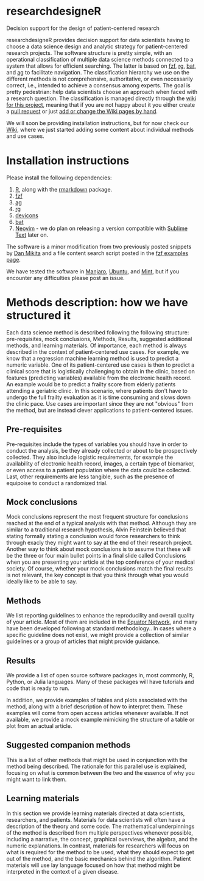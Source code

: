 # researchdesigneR
Decision support for the design of patient-centered research

researchdesigneR provides decision support for data scientists having to choose a data science design and analytic strategy for patient-centered research projects. The software structure is pretty simple, with an operational classification of multiple data science methods connected to a system that allows for efficient searching. The latter is based on [fzf](https://github.com/junegunn/fzf), [rg](https://github.com/BurntSushi/ripgrep), [bat](https://github.com/sharkdp/bat), and [ag](https://github.com/ggreer/the_silver_searcher) to facilitate navigation. The classification hierarchy we use on the different methods is not comprehensive, authoritative, or even necessarily correct, i.e., intended to achieve a consensus among experts. The goal is pretty pedestrian: help data scientists choose an approach when faced with a research question. The classification is managed directly through the [wiki for this project](https://github.com/sporedata/researchdesigneR/wiki), meaning that if you are not happy about it you either create a [pull request](https://help.github.com/en/github/collaborating-with-issues-and-pull-requests/creating-a-pull-request) or just [add or change the Wiki pages by hand](https://help.github.com/en/github/building-a-strong-community/adding-or-editing-wiki-pages).

We will soon be providing installation instructions, but for now check our [Wiki](https://github.com/sporedata/researchdesigneR/wiki), where we just started adding some content about individual methods and use cases.

<!--@todo 
# Cli demo
 --> 

# Installation instructions

Please install the following dependencies:

1. [R](https://www.r-project.org/), along with the [rmarkdown](https://cran.r-project.org/web/packages/rmarkdown/index.html) package.
2. [fzf](https://github.com/junegunn/fzf)
3. [ag](https://github.com/ggreer/the_silver_searcher)
4. [rg](https://github.com/BurntSushi/ripgrep)
5. [devicons](https://konpa.github.io/devicon/)
6. [bat](https://github.com/sharkdp/bat)
7. [Neovim](https://neovim.io/) - we do plan on releasing a version compatible with [Sublime Text](https://www.sublimetext.com/) later on.

The software is a minor modification from two previously posted snippets by [Dan Mikita](https://gist.github.com/danmikita/d855174385b3059cd6bc399ad799555e) <!-- https://gist.github.com/rpietro/3b618b645681229359a7f76b7f77addb --> and a file content search script posted in the [fzf examples page](https://github.com/junegunn/fzf/wiki/examples#searching-file-contents). <!-- https://gist.github.com/rpietro/c8ae12b048605a0ae120ea2a2a241c20 --> 

We have tested the software in [Manjaro](https://manjaro.org/), [Ubuntu](https://ubuntu.com/), and [Mint](https://linuxmint.com/), but if you encounter any difficulties please post an issue.

# Methods description: how we have structured it

Each data science method is described following the following structure: pre-requisites, mock conclusions, Methods, Results, suggested additional methods, and learning materials<!-- @todo add links -->. Of importance, each method is always described in the context of patient-centered use cases. For example, we know that a regression machine learning method is used to predict a numeric variable. One of its patient-centered use cases is then to predict a clinical score that is logistically challenging to obtain in the clinic, based on features (predicting variables) available from the electronic health record. An example would be to predict a frailty score from elderly patients attending a geriatric clinic. In this scenario, where patients don't have to undergo the full frailty evaluation as it is time consuming and slows down the clinic pace. Use cases are important since they are not "obvious" from the method, but are instead clever applications to patient-centered issues.

## Pre-requisites

Pre-requisites include the types of variables you should have in order to conduct the analysis, be they already collected or about to be prospectively collected. They also include logistic requirements, for example the availability of electronic health record, images, a certain type of biomarker, or even access to a patient population where the data could be collected. Last, other requirements are less tangible, such as the presence of equipoise to conduct a randomized trial.


## Mock conclusions

Mock conclusions represent the most frequent structure for conclusions reached at the end of a typical analysis with that method. Although they are similar to a traditional research hypothesis, Alvin Feinstein believed that stating formally stating a conclusion would force researchers to think through exacly they might want to say at the end of their research project. Another way to think about mock conclusions is to assume that these will be the three or four main bullet points in a final slide called Conclusions when you are presenting your article at the top conference of your medical society. Of course, whether your mock conclusions match the final results is not relevant, the key concept is that you think through what you would ideally like to be able to say. 

## Methods

We list reporting guidelines to enhance the reproducility and overall quality of your article. Most of them are included in the [Equator Network](https://www.equator-network.org/), and many have been developed following at standard methodology.<!-- @todo include reference for methodology -->. In cases where a specific guideline does not exist, we might provide a collection of similar guidelines or a group of articles that might provide guidance.

## Results 

We provide a list of open source software packages in, most commonly, R, Python, or Julia languages. Many of these packages will have tutorials and code that is ready to run. 

In addition, we provide examples of tables and plots associated with the method, along with a brief description of how to interpret them. These examples will come from open access articles whenever available. If not available, we provide a mock example mimicking the structure of a table or plot from an actual article.

## Suggested companion methods

This is a list of other methods that might be used in conjunction with the method being described. The rationale for this parallel use is explained, focusing on what is common between the two and the essence of why you might want to link them.


## Learning materials  

In this section we provide learning materials directed at data scientists, researchers, and patients. Materials for data scientists will often have a description of the theory and some code. The mathematical underpinnings of the method is described from multiple perspectives whenever possible, including a narrative, the concept, graphical overviews, the algebra, and the numeric explanations.  In contrast, materials for researchers will focus on what is required for the method to be used, what they should expect to get out of the method, and the basic mechanics behind the algorithm. Patient materials will use lay language focused on how that method might be interpreted in the context of a given disease.

<!-- 
@todo 
# References
--> 



